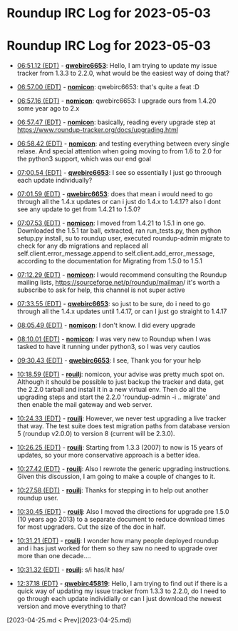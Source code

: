 # Roundup IRC Log for 2023-05-03 #
# Roundup IRC Log for 2023-05-03
* <a href="#06:51.12" id="06:51.12">06:51.12 (EDT)</a> - __[qwebirc6653](https://github.com/qwebirc6653)__: Hello, I am trying to update my issue tracker from 1.3.3 to 2.2.0, what would be the easiest way of doing that?

* <a href="#06:57.00" id="06:57.00">06:57.00 (EDT)</a> - __[nomicon](https://github.com/nomicon)__: qwebirc6653: that's quite a feat :D
* <a href="#06:57.16" id="06:57.16">06:57.16 (EDT)</a> - __[nomicon](https://github.com/nomicon)__: qwebirc6653: I upgrade ours from 1.4.20 some year ago to 2.x

* <a href="#06:57.47" id="06:57.47">06:57.47 (EDT)</a> - __[nomicon](https://github.com/nomicon)__: basically, reading every upgrade step at <https://www.roundup-tracker.org/docs/upgrading.html>

* <a href="#06:58.42" id="06:58.42">06:58.42 (EDT)</a> - __[nomicon](https://github.com/nomicon)__: and testing everything between every single relase. And special attention when going moving to from 1.6 to 2.0 for the python3 support, which was our end goal

* <a href="#07:00.54" id="07:00.54">07:00.54 (EDT)</a> - __[qwebirc6653](https://github.com/qwebirc6653)__: I see so essentially I just go throough each update individually?

* <a href="#07:01.59" id="07:01.59">07:01.59 (EDT)</a> - __[qwebirc6653](https://github.com/qwebirc6653)__: does that mean i would need to go through all the 1.4.x updates or can i just do 1.4.x to 1.4.17? also I dont see any update to get from 1.4.21 to 1.5.0?

* <a href="#07:07.53" id="07:07.53">07:07.53 (EDT)</a> - __[nomicon](https://github.com/nomicon)__: I moved from 1.4.21 to 1.5.1 in one go. Downloaded the 1.5.1 tar ball, extracted, ran run_tests.py, then python setup.py install, su to roundup user, executed roundup-admin migrate to check for any db migrations and replaced all self.client.error_message.append to self.client.add_error_message, according to the documentation for Migrating from 1.5.0 to 1.5.1

* <a href="#07:12.29" id="07:12.29">07:12.29 (EDT)</a> - __[nomicon](https://github.com/nomicon)__: I would recommend consulting the Roundup mailing lists, <https://sourceforge.net/p/roundup/mailman>/  it's worth a subscribe to ask for help, this channel is not super active

* <a href="#07:33.55" id="07:33.55">07:33.55 (EDT)</a> - __[qwebirc6653](https://github.com/qwebirc6653)__: so just to be sure, do i need to go through all the 1.4.x updates until 1.4.17, or can I just go straight to 1.4.17

* <a href="#08:05.49" id="08:05.49">08:05.49 (EDT)</a> - __[nomicon](https://github.com/nomicon)__: I don't know. I did every upgrade

* <a href="#08:10.01" id="08:10.01">08:10.01 (EDT)</a> - __[nomicon](https://github.com/nomicon)__: I was very new to Roundup when I was tasked to have it running under python3, so I was very cautios

* <a href="#09:30.43" id="09:30.43">09:30.43 (EDT)</a> - __[qwebirc6653](https://github.com/qwebirc6653)__: I see, Thank you for your help

* <a href="#10:18.59" id="10:18.59">10:18.59 (EDT)</a> - __[rouilj](https://github.com/rouilj)__: nomicon, your advise was pretty much spot on. Although it should be possible to just backup the tracker and data, get the 2.2.0 tarball and install it in a new virtual env. Then do all the upgrading steps and start the 2.2.0 'roundup-admin -i .. migrate' and then enable the mail gateway and web server.

* <a href="#10:24.33" id="10:24.33">10:24.33 (EDT)</a> - __[rouilj](https://github.com/rouilj)__: However, we never test upgrading a live tracker that way. The test suite does test migration paths from database version 5 (roundup v2.0.0)  to version 8 (current will be 2.3.0).

* <a href="#10:26.25" id="10:26.25">10:26.25 (EDT)</a> - __[rouilj](https://github.com/rouilj)__: Starting from 1.3.3 (2007) to now is 15 years of updates, so your more conservative approach is a better idea.

* <a href="#10:27.42" id="10:27.42">10:27.42 (EDT)</a> - __[rouilj](https://github.com/rouilj)__: Also I rewrote the generic upgrading instructions. Given this discussion, I am going to make a couple of changes to it.
* <a href="#10:27.58" id="10:27.58">10:27.58 (EDT)</a> - __[rouilj](https://github.com/rouilj)__: Thanks for stepping in to help out another roundup user.

* <a href="#10:30.45" id="10:30.45">10:30.45 (EDT)</a> - __[rouilj](https://github.com/rouilj)__: Also I moved the directions for upgrade pre 1.5.0 (10 years ago 2013) to a separate document to reduce download times for most upgraders. Cut the size of the doc in half.

* <a href="#10:31.21" id="10:31.21">10:31.21 (EDT)</a> - __[rouilj](https://github.com/rouilj)__: I wonder how many people deployed roundup and i has just worked for them so they saw no need to upgrade over more than one decade....
* <a href="#10:31.32" id="10:31.32">10:31.32 (EDT)</a> - __[rouilj](https://github.com/rouilj)__: s/i has/it has/

* <a href="#12:37.18" id="12:37.18">12:37.18 (EDT)</a> - __[qwebirc45819](https://github.com/qwebirc45819)__: Hello, I am trying to find out if there is a quick way of updating my issue tracker from 1.3.3 to 2.2.0, do I need to go through each update individially or can I just download the newest version and move everything to that?

<div class="inpage-footer">
[2023-04-25.md < Prev](2023-04-25.md)
</div>
